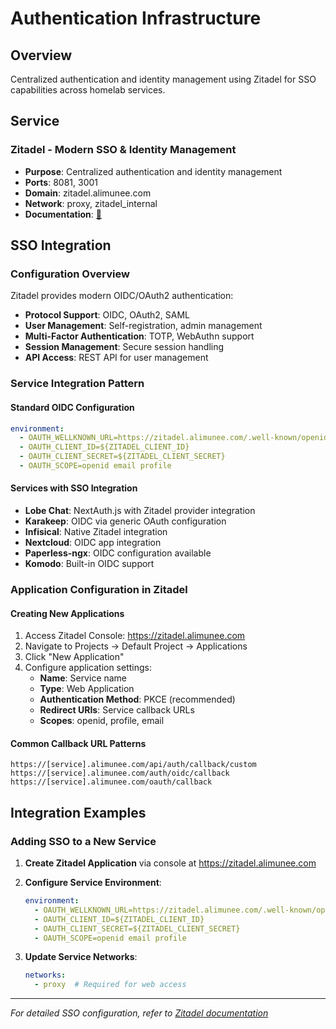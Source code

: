 # Authentication Infrastructure

## Overview

Centralized authentication and identity management using Zitadel for SSO capabilities across homelab services.

## Service

### Zitadel - Modern SSO & Identity Management
- **Purpose**: Centralized authentication and identity management
- **Ports**: 8081, 3001
- **Domain**: zitadel.alimunee.com
- **Network**: proxy, zitadel_internal
- **Documentation**: [📖](../../services/zitadel/documentation.md)

## SSO Integration

### Configuration Overview
Zitadel provides modern OIDC/OAuth2 authentication:

- **Protocol Support**: OIDC, OAuth2, SAML
- **User Management**: Self-registration, admin management
- **Multi-Factor Authentication**: TOTP, WebAuthn support
- **Session Management**: Secure session handling
- **API Access**: REST API for user management

### Service Integration Pattern

#### Standard OIDC Configuration
```yaml
environment:
  - OAUTH_WELLKNOWN_URL=https://zitadel.alimunee.com/.well-known/openid_configuration
  - OAUTH_CLIENT_ID=${ZITADEL_CLIENT_ID}
  - OAUTH_CLIENT_SECRET=${ZITADEL_CLIENT_SECRET}
  - OAUTH_SCOPE=openid email profile
```

#### Services with SSO Integration
- **Lobe Chat**: NextAuth.js with Zitadel provider integration
- **Karakeep**: OIDC via generic OAuth configuration
- **Infisical**: Native Zitadel integration
- **Nextcloud**: OIDC app integration
- **Paperless-ngx**: OIDC configuration available
- **Komodo**: Built-in OIDC support

### Application Configuration in Zitadel

#### Creating New Applications
1. Access Zitadel Console: https://zitadel.alimunee.com
2. Navigate to Projects → Default Project → Applications
3. Click "New Application"
4. Configure application settings:
   - **Name**: Service name
   - **Type**: Web Application
   - **Authentication Method**: PKCE (recommended)
   - **Redirect URIs**: Service callback URLs
   - **Scopes**: openid, profile, email

#### Common Callback URL Patterns
```
https://[service].alimunee.com/api/auth/callback/custom
https://[service].alimunee.com/auth/oidc/callback
https://[service].alimunee.com/oauth/callback
```

## Integration Examples

### Adding SSO to a New Service

1. **Create Zitadel Application** via console at https://zitadel.alimunee.com

2. **Configure Service Environment**:
   ```yaml
   environment:
     - OAUTH_WELLKNOWN_URL=https://zitadel.alimunee.com/.well-known/openid_configuration
     - OAUTH_CLIENT_ID=${ZITADEL_CLIENT_ID}
     - OAUTH_CLIENT_SECRET=${ZITADEL_CLIENT_SECRET}
     - OAUTH_SCOPE=openid email profile
   ```

3. **Update Service Networks**:
   ```yaml
   networks:
     - proxy  # Required for web access
   ```

---

*For detailed SSO configuration, refer to [Zitadel documentation](../../services/zitadel/documentation.md)*
